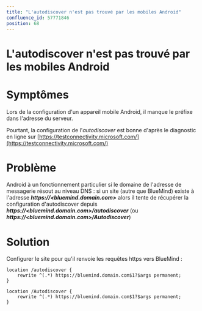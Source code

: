 ```yaml
---
title: "L'autodiscover n'est pas trouvé par les mobiles Android"
confluence_id: 57771846
position: 68
---
```

# L'autodiscover n'est pas trouvé par les mobiles Android


# Symptômes

Lors de la configuration d'un appareil mobile Android, il manque le préfixe dans l'adresse du serveur.

Pourtant, la configuration de l'*autodiscover* est bonne d'après le diagnostic en ligne sur [https://testconnectivity.microsoft.com/](https://testconnectivity.microsoft.com/)

# Problème

Android à un fonctionnement particulier si le domaine de l'adresse de messagerie résout au niveau DNS : si un site (autre que BlueMind) existe à l'adresse ***https://&lt;bluemind.domain.com>*** alors il tente de récupérer la configuration d'autodiscover depuis ***https://&lt;bluemind.domain.com>/autodiscover*** (ou ***https://&lt;bluemind.domain.com>/Autodiscover***)

# Solution

Configurer le site pour qu'il renvoie les requêtes https vers BlueMind :


```
location /autodiscover {
    rewrite ^(.*) https://bluemind.domain.com$1?$args permanent;
}

location /Autodiscover {
    rewrite ^(.*) https://bluemind.domain.com$1?$args permanent;
} 
```


